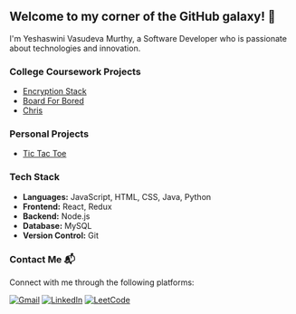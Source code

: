 ## Welcome to my corner of the GitHub galaxy! 🚀

<!--
**YeshaswiniVasudev/YeshaswiniVasudev** is a ✨ _special_ ✨ repository because its `README.md` (this file) appears on your GitHub profile.

Here are some ideas to get you started:

- 🔭 I’m currently working on ...
- 🌱 I’m currently learning ...
- 👯 I’m looking to collaborate on ...
- 🤔 I’m looking for help with ...
- 💬 Ask me about ...
- 📫 How to reach me: ...
- 😄 Pronouns: ...
- ⚡ Fun fact: ...
-->

I'm Yeshaswini Vasudeva Murthy, a Software Developer who is passionate about technologies and innovation.

### College Coursework Projects
- [Encryption Stack](https://github.com/YeshaswiniVasudev/Project-4a)
- [Board For Bored](https://github.com/YeshaswiniVasudev/projectgroup8-cs615)
- [Chris](https://github.com/YeshaswiniVasudev/ChRIS)
    
### Personal Projects
- [Tic Tac Toe](https://github.com/YeshaswiniVasudev/TicTacToe)


### Tech Stack

- **Languages:** JavaScript, HTML, CSS, Java, Python
- **Frontend:** React, Redux
- **Backend:** Node.js
- **Database:** MySQL
- **Version Control:** Git

### Contact Me 📬

Connect with me through the following platforms:

[![Gmail](https://img.shields.io/badge/Gmail-D14836?style=for-the-badge&logo=gmail&logoColor=white)](mailto:your.email@example.com)
[![LinkedIn](https://img.shields.io/badge/LinkedIn-2867B2?style=for-the-badge&logo=linkedin&logoColor=white)](https://www.linkedin.com/in/your-linkedin-profile)
[![LeetCode](https://img.shields.io/badge/LeetCode-FFA116?style=for-the-badge&logo=leetcode&logoColor=black)](https://leetcode.com/your-username/)

